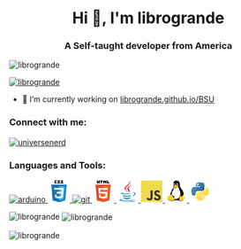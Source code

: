 <h1 align="center">Hi 👋, I'm librogrande</h1>
<h3 align="center">A Self-taught developer from America</h3>

<p align="left"> <img src="https://komarev.com/ghpvc/?username=librogrande&label=Profile%20views&color=0e75b6&style=flat" alt="librogrande" /> </p>

<p align="left"> <a href="https://github.com/ryo-ma/github-profile-trophy"><img src="https://github-profile-trophy.vercel.app/?username=librogrande&theme=radical" alt="librogrande" /></a> </p>

- 🔭 I’m currently working on [librogrande.github.io/BSU](librogrande.github.io/BSU)

<h3 align="left">Connect with me:</h3>
<p align="left">
<a href="https://www.youtube.com/channel/UChxEm_iAodi_6ri6_zlqUdw" target="blank"><img align="center" src="https://raw.githubusercontent.com/rahuldkjain/github-profile-readme-generator/master/src/images/icons/Social/youtube.svg" alt="universenerd" height="30" width="40" /></a>
</p>

<h3 align="left">Languages and Tools:</h3>
<p align="left"> <a href="https://www.arduino.cc/" target="_blank" rel="noreferrer"> <img src="https://cdn.worldvectorlogo.com/logos/arduino-1.svg" alt="arduino" width="40" height="40"/> </a> <a href="https://www.w3schools.com/css/" target="_blank" rel="noreferrer"> <img src="https://raw.githubusercontent.com/devicons/devicon/master/icons/css3/css3-original-wordmark.svg" alt="css3" width="40" height="40"/> </a> <a href="https://git-scm.com/" target="_blank" rel="noreferrer"> <img src="https://www.vectorlogo.zone/logos/git-scm/git-scm-icon.svg" alt="git" width="40" height="40"/> </a> <a href="https://www.w3.org/html/" target="_blank" rel="noreferrer"> <img src="https://raw.githubusercontent.com/devicons/devicon/master/icons/html5/html5-original-wordmark.svg" alt="html5" width="40" height="40"/> </a> <a href="https://www.java.com" target="_blank" rel="noreferrer"> <img src="https://raw.githubusercontent.com/devicons/devicon/master/icons/java/java-original.svg" alt="java" width="40" height="40"/> </a> <a href="https://developer.mozilla.org/en-US/docs/Web/JavaScript" target="_blank" rel="noreferrer"> <img src="https://raw.githubusercontent.com/devicons/devicon/master/icons/javascript/javascript-original.svg" alt="javascript" width="40" height="40"/> </a> <a href="https://www.linux.org/" target="_blank" rel="noreferrer"> <img src="https://raw.githubusercontent.com/devicons/devicon/master/icons/linux/linux-original.svg" alt="linux" width="40" height="40"/> </a> <a href="https://www.python.org" target="_blank" rel="noreferrer"> <img src="https://raw.githubusercontent.com/devicons/devicon/master/icons/python/python-original.svg" alt="python" width="40" height="40"/> </a> </p>

<p><img align="left" src="https://github-profile-summary-cards.vercel.app/api/cards/profile-details?username=librogrande&theme=github_dark" alt="librogrande" /></p>

<p>&nbsp;<img align="center" src="https://github-readme-stats.vercel.app/api?username=librogrande&show_icons=true&locale=en&theme=github_dark" alt="librogrande" /></p>

<p><img align="center" src="https://github-readme-streak-stats.herokuapp.com/?user=librogrande&theme=github_dark" alt="librogrande" /></p>
